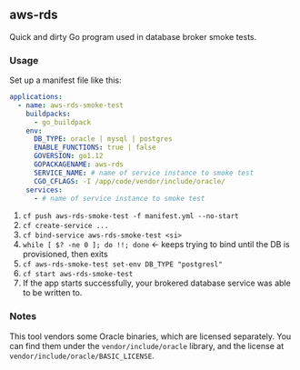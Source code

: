 ## aws-rds

Quick and dirty Go program used in database broker smoke tests.

### Usage

Set up a manifest file like this:

```yaml
applications:
  - name: aws-rds-smoke-test
    buildpacks:
      - go_buildpack
    env:
      DB_TYPE: oracle | mysql | postgres
      ENABLE_FUNCTIONS: true | false
      GOVERSION: go1.12
      GOPACKAGENAME: aws-rds
      SERVICE_NAME: # name of service instance to smoke test
      CGO_CFLAGS: -I /app/code/vendor/include/oracle/
    services:
      - # name of service instance to smoke test
```

1. `cf push aws-rds-smoke-test -f manifest.yml --no-start`
1. `cf create-service ...`
1. `cf bind-service aws-rds-smoke-test <si>`
1. `while [ $? -ne 0 ]; do !!; done` <- keeps trying to bind until the DB is provisioned, then exits
1. `cf aws-rds-smoke-test set-env DB_TYPE "postgresl"`
1. `cf start aws-rds-smoke-test`
1. If the app starts successfully, your brokered database service was able to be written to.

### Notes

This tool vendors some Oracle binaries, which are licensed separately. You can find them under the `vendor/include/oracle` library, and the license at `vendor/include/oracle/BASIC_LICENSE`.
